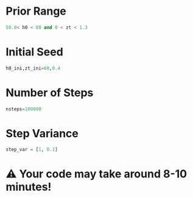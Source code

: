 # Prior Range
```python
50.0< h0 < 80 and 0 < zt < 1.3
```
# Initial Seed
```python
h0_ini,zt_ini=60,0.4
```
# Number of Steps
```python
nsteps=100000
```
# Step Variance
```python
step_var = [1, 0.1]
```
# ⚠️ Your code may take around 8-10 minutes!
